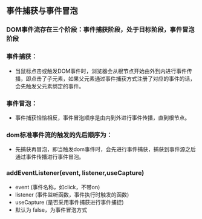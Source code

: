 ## 事件捕获与事件冒泡
### DOM事件流存在三个阶段：事件捕获阶段，处于目标阶段，事件冒泡阶段
### 事件捕获：
- 当鼠标点击或触发DOM事件时，浏览器会从根节点开始由外到内进行事件传播，即点击了子元素，如果父元素通过事件捕获方式注册了对应的事件的话，会先触发父元素绑定的事件。
### 事件冒泡：
- 事件捕获恰恰相反，事件冒泡顺序是由内到外进行事件传播，直到根节点。
### dom标准事件流的触发的先后顺序为：
- 先捕获再冒泡，即当触发dom事件时，会先进行事件捕获，捕获到事件源之后通过事件传播进行事件冒泡。
### addEventListener(event, listener,useCapture)
- event (事件名称，如click，不带on)
- listener (事件监听函数，事件执行时触发的函数)
- useCapture (是否采用事件捕获进行事件捕捉)
- 默认为 false，为事件冒泡方式 